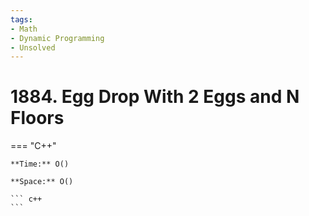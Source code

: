 ```yaml
---
tags:
- Math
- Dynamic Programming
- Unsolved
---
```



# 1884. Egg Drop With 2 Eggs and N Floors

=== "C++"

    **Time:** O()

    **Space:** O()

    ``` c++
    ```